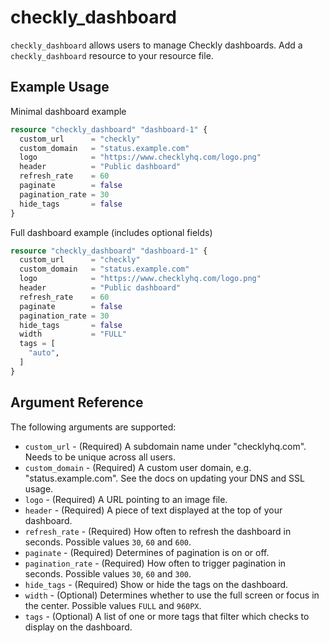 # checkly_dashboard
`checkly_dashboard` allows users to manage Checkly dashboards. Add a `checkly_dashboard` resource to your resource file.

## Example Usage

Minimal dashboard example

```terraform
resource "checkly_dashboard" "dashboard-1" {
  custom_url      = "checkly"
  custom_domain   = "status.example.com"
  logo            = "https://www.checklyhq.com/logo.png"
  header          = "Public dashboard"
  refresh_rate    = 60
  paginate        = false
  pagination_rate = 30
  hide_tags       = false
}
```

Full dashboard example (includes optional fields)

```terraform
resource "checkly_dashboard" "dashboard-1" {
  custom_url      = "checkly"
  custom_domain   = "status.example.com"
  logo            = "https://www.checklyhq.com/logo.png"
  header          = "Public dashboard"
  refresh_rate    = 60
  paginate        = false
  pagination_rate = 30
  hide_tags       = false
  width           = "FULL"
  tags = [
    "auto",
  ]
}
```

## Argument Reference
The following arguments are supported:
* `custom_url` - (Required) A subdomain name under "checklyhq.com". Needs to be unique across all users.
* `custom_domain` - (Required) A custom user domain, e.g. "status.example.com". See the docs on updating your DNS and SSL usage.
* `logo` - (Required) A URL pointing to an image file.
* `header` - (Required) A piece of text displayed at the top of your dashboard.
* `refresh_rate` - (Required) How often to refresh the dashboard in seconds. Possible values `30`, `60` and `600`.
* `paginate` - (Required) Determines of pagination is on or off.
* `pagination_rate` - (Required) How often to trigger pagination in seconds. Possible values `30`, `60` and `300`.
* `hide_tags` - (Required) Show or hide the tags on the dashboard.
* `width` - (Optional) Determines whether to use the full screen or focus in the center. Possible values `FULL` and `960PX`.
* `tags` - (Optional) A list of one or more tags that filter which checks to display on the dashboard.
